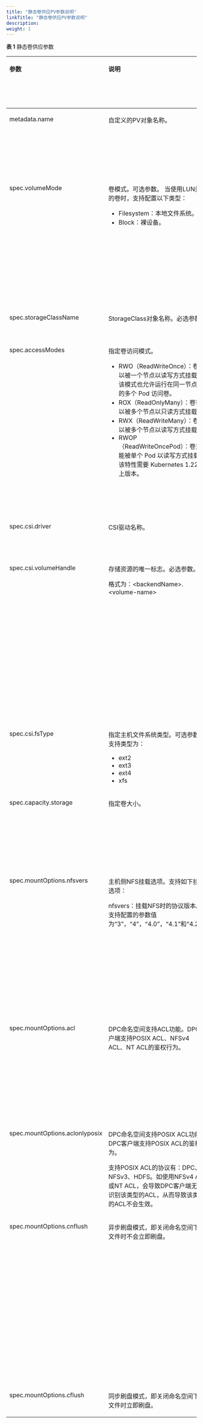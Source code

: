 ```yaml
---
title: "静态卷供应PV参数说明"
linkTitle: "静态卷供应PV参数说明"
description: 
weight: 1
---
```


**表 1**  静态卷供应参数

<a name="zh-cn_topic_0000001255922865_table055742511559"></a>
<table><thead align="left"><tr id="zh-cn_topic_0000001255922865_row555722555518"><th class="cellrowborder" valign="top" width="17.687074829931973%" id="mcps1.2.6.1.1"><p id="zh-cn_topic_0000001255922865_p1257333517017"><a name="zh-cn_topic_0000001255922865_p1257333517017"></a><a name="zh-cn_topic_0000001255922865_p1257333517017"></a>参数</p>
</th>
<th class="cellrowborder" valign="top" width="28.49368318756074%" id="mcps1.2.6.1.2"><p id="zh-cn_topic_0000001255922865_p1457323512015"><a name="zh-cn_topic_0000001255922865_p1457323512015"></a><a name="zh-cn_topic_0000001255922865_p1457323512015"></a>说明</p>
</th>
<th class="cellrowborder" valign="top" width="6.802721088435375%" id="mcps1.2.6.1.3"><p id="p153581815174412"><a name="p153581815174412"></a><a name="p153581815174412"></a>必选参数</p>
</th>
<th class="cellrowborder" valign="top" width="13.80952380952381%" id="mcps1.2.6.1.4"><p id="p135944173447"><a name="p135944173447"></a><a name="p135944173447"></a>默认值</p>
</th>
<th class="cellrowborder" valign="top" width="33.20699708454811%" id="mcps1.2.6.1.5"><p id="zh-cn_topic_0000001255922865_p85734352017"><a name="zh-cn_topic_0000001255922865_p85734352017"></a><a name="zh-cn_topic_0000001255922865_p85734352017"></a>备注</p>
</th>
</tr>
</thead>
<tbody><tr id="zh-cn_topic_0000001255922865_row955713252557"><td class="cellrowborder" valign="top" width="17.687074829931973%" headers="mcps1.2.6.1.1 "><p id="zh-cn_topic_0150885187_p3573335305"><a name="zh-cn_topic_0150885187_p3573335305"></a><a name="zh-cn_topic_0150885187_p3573335305"></a>metadata.name</p>
</td>
<td class="cellrowborder" valign="top" width="28.49368318756074%" headers="mcps1.2.6.1.2 "><p id="zh-cn_topic_0150885187_p205736355017"><a name="zh-cn_topic_0150885187_p205736355017"></a><a name="zh-cn_topic_0150885187_p205736355017"></a>自定义的PV对象名称。</p>
</td>
<td class="cellrowborder" valign="top" width="6.802721088435375%" headers="mcps1.2.6.1.3 "><p id="p935815152442"><a name="p935815152442"></a><a name="p935815152442"></a>是</p>
</td>
<td class="cellrowborder" valign="top" width="13.80952380952381%" headers="mcps1.2.6.1.4 "><p id="p4594101744415"><a name="p4594101744415"></a><a name="p4594101744415"></a>-</p>
</td>
<td class="cellrowborder" valign="top" width="33.20699708454811%" headers="mcps1.2.6.1.5 "><p id="zh-cn_topic_0150885187_p179301591191"><a name="zh-cn_topic_0150885187_p179301591191"></a><a name="zh-cn_topic_0150885187_p179301591191"></a>以Kubernetes v1.22.1为例，支持数字、小写字母、中划线（-）和点（.）的组合，并且必须以字母数字开头和结尾。</p>
</td>
</tr>
<tr id="zh-cn_topic_0000001255922865_row16557202515555"><td class="cellrowborder" valign="top" width="17.687074829931973%" headers="mcps1.2.6.1.1 "><p id="zh-cn_topic_0150885187_p1896393118231"><a name="zh-cn_topic_0150885187_p1896393118231"></a><a name="zh-cn_topic_0150885187_p1896393118231"></a>spec.volumeMode</p>
</td>
<td class="cellrowborder" valign="top" width="28.49368318756074%" headers="mcps1.2.6.1.2 "><p id="p1610614478451"><a name="p1610614478451"></a><a name="p1610614478451"></a>卷模式。可选参数。 当使用LUN类型的卷时，支持配置以下类型：</p>
<a name="ul550911281034"></a><a name="ul550911281034"></a><ul id="ul550911281034"><li>Filesystem：本地文件系统。</li><li>Block：裸设备。</li></ul>
</td>
<td class="cellrowborder" valign="top" width="6.802721088435375%" headers="mcps1.2.6.1.3 "><p id="p183583151446"><a name="p183583151446"></a><a name="p183583151446"></a>否</p>
</td>
<td class="cellrowborder" valign="top" width="13.80952380952381%" headers="mcps1.2.6.1.4 "><p id="p1779184518303"><a name="p1779184518303"></a><a name="p1779184518303"></a>Filesystem</p>
</td>
<td class="cellrowborder" valign="top" width="33.20699708454811%" headers="mcps1.2.6.1.5 "><p id="p62045214421"><a name="p62045214421"></a><a name="p62045214421"></a>该参数在挂载PV时生效，默认为Filesystem。</p>
<a name="ul1527393212316"></a><a name="ul1527393212316"></a><ul id="ul1527393212316"><li>Filesystem表示在容器通过一个本地文件系统访问PV，本地文件系统类型为指定StorageClass中的fsType字段指定。</li><li>Block表示使用裸卷的方式访问访问PV。</li></ul>
</td>
</tr>
<tr id="zh-cn_topic_0000001255922865_row5486654134918"><td class="cellrowborder" valign="top" width="17.687074829931973%" headers="mcps1.2.6.1.1 "><p id="zh-cn_topic_0000001255922865_p357320351304"><a name="zh-cn_topic_0000001255922865_p357320351304"></a><a name="zh-cn_topic_0000001255922865_p357320351304"></a>spec.storageClassName</p>
</td>
<td class="cellrowborder" valign="top" width="28.49368318756074%" headers="mcps1.2.6.1.2 "><p id="zh-cn_topic_0000001255922865_p135732351909"><a name="zh-cn_topic_0000001255922865_p135732351909"></a><a name="zh-cn_topic_0000001255922865_p135732351909"></a>StorageClass对象名称。必选参数。</p>
</td>
<td class="cellrowborder" valign="top" width="6.802721088435375%" headers="mcps1.2.6.1.3 "><p id="p83581015194419"><a name="p83581015194419"></a><a name="p83581015194419"></a>是</p>
</td>
<td class="cellrowborder" valign="top" width="13.80952380952381%" headers="mcps1.2.6.1.4 "><p id="p85951917184420"><a name="p85951917184420"></a><a name="p85951917184420"></a>-</p>
</td>
<td class="cellrowborder" valign="top" width="33.20699708454811%" headers="mcps1.2.6.1.5 "><p id="zh-cn_topic_0000001255922865_p1139501413438"><a name="zh-cn_topic_0000001255922865_p1139501413438"></a><a name="zh-cn_topic_0000001255922865_p1139501413438"></a>此处须设置为空字符串（即输入""）。</p>
</td>
</tr>
<tr id="zh-cn_topic_0000001255922865_row755722515552"><td class="cellrowborder" valign="top" width="17.687074829931973%" headers="mcps1.2.6.1.1 "><p id="zh-cn_topic_0150885187_p1657333515012"><a name="zh-cn_topic_0150885187_p1657333515012"></a><a name="zh-cn_topic_0150885187_p1657333515012"></a>spec.accessModes</p>
</td>
<td class="cellrowborder" valign="top" width="28.49368318756074%" headers="mcps1.2.6.1.2 "><p id="p51122302293"><a name="p51122302293"></a><a name="p51122302293"></a>指定卷访问模式。</p>
<a name="ul989211520315"></a><a name="ul989211520315"></a><ul id="ul989211520315"><li><span>RWO</span>（ReadWriteOnce）：卷可以被一个节点以读写方式挂载。 该模式也允许运行在同一节点上的多个 Pod 访问卷。</li><li><span>ROX</span>（ReadOnlyMany）：卷可以被多个节点以只读方式挂载。</li><li><span>RWX</span>（ReadWriteMany）：卷可以被多个节点以读写方式挂载。</li><li><span>RWOP</span>（ReadWriteOncePod）：卷只能被单个 Pod 以读写方式挂载。该特性需要 Kubernetes 1.22 以上版本。</li></ul>
</td>
<td class="cellrowborder" valign="top" width="6.802721088435375%" headers="mcps1.2.6.1.3 "><p id="p11358015174414"><a name="p11358015174414"></a><a name="p11358015174414"></a>是</p>
</td>
<td class="cellrowborder" valign="top" width="13.80952380952381%" headers="mcps1.2.6.1.4 "><p id="p1959571724410"><a name="p1959571724410"></a><a name="p1959571724410"></a>ReadWriteOnce</p>
</td>
<td class="cellrowborder" valign="top" width="33.20699708454811%" headers="mcps1.2.6.1.5 "><a name="ul13431556330"></a><a name="ul13431556330"></a><ul id="ul13431556330"><li><span>RWO/ROX/RWOP：</span>所有类型卷均支持，<span>RWOP</span>需<span>Kubernetes 1.22</span>版本以上支持。请参考<a href="开启ReadWriteOncePod功能门.md">开启ReadWriteOncePod功能门</a>章节，检查您的<span>Kubernetes</span>集群是否开启该特性。</li><li><span>RWX</span>支持情况如下：<a name="ul201701421154515"></a><a name="ul201701421154515"></a><ul id="ul201701421154515"><li><a href="典型场景存储后端配置文件示例.md#li277121152812">NAS存储</a>：所有卷均支持。</li><li><a href="典型场景存储后端配置文件示例.md#zh-cn_topic_0000001324610777_li5135242193418">SAN存储</a>：仅volumeMode设置为Block的卷支持。</li></ul>
</li></ul>
</td>
</tr>
<tr id="zh-cn_topic_0000001255922865_row9557202575510"><td class="cellrowborder" valign="top" width="17.687074829931973%" headers="mcps1.2.6.1.1 "><p id="zh-cn_topic_0000001255922865_p155717257554"><a name="zh-cn_topic_0000001255922865_p155717257554"></a><a name="zh-cn_topic_0000001255922865_p155717257554"></a>spec.csi.driver</p>
</td>
<td class="cellrowborder" valign="top" width="28.49368318756074%" headers="mcps1.2.6.1.2 "><p id="zh-cn_topic_0000001255922865_p5557025165510"><a name="zh-cn_topic_0000001255922865_p5557025165510"></a><a name="zh-cn_topic_0000001255922865_p5557025165510"></a>CSI驱动名称。</p>
</td>
<td class="cellrowborder" valign="top" width="6.802721088435375%" headers="mcps1.2.6.1.3 "><p id="p935821564411"><a name="p935821564411"></a><a name="p935821564411"></a>是</p>
</td>
<td class="cellrowborder" valign="top" width="13.80952380952381%" headers="mcps1.2.6.1.4 "><p id="p059518172448"><a name="p059518172448"></a><a name="p059518172448"></a>csi.huawei.com</p>
</td>
<td class="cellrowborder" valign="top" width="33.20699708454811%" headers="mcps1.2.6.1.5 "><p id="zh-cn_topic_0000001255922865_p25576254553"><a name="zh-cn_topic_0000001255922865_p25576254553"></a><a name="zh-cn_topic_0000001255922865_p25576254553"></a>该字段需要指定为安装华为CSI时设置的驱动名称。</p>
</td>
</tr>
<tr id="zh-cn_topic_0000001255922865_row18141551408"><td class="cellrowborder" valign="top" width="17.687074829931973%" headers="mcps1.2.6.1.1 "><p id="zh-cn_topic_0000001255922865_p141411251907"><a name="zh-cn_topic_0000001255922865_p141411251907"></a><a name="zh-cn_topic_0000001255922865_p141411251907"></a>spec.csi.volumeHandle</p>
</td>
<td class="cellrowborder" valign="top" width="28.49368318756074%" headers="mcps1.2.6.1.2 "><p id="p10302308143"><a name="p10302308143"></a><a name="p10302308143"></a>存储资源的唯一标志。必选参数。</p>
<p id="zh-cn_topic_0000001255922865_p2141135115012"><a name="zh-cn_topic_0000001255922865_p2141135115012"></a><a name="zh-cn_topic_0000001255922865_p2141135115012"></a>格式为：&lt;backendName&gt;.&lt;volume-name&gt;</p>
</td>
<td class="cellrowborder" valign="top" width="6.802721088435375%" headers="mcps1.2.6.1.3 "><p id="p10358141513449"><a name="p10358141513449"></a><a name="p10358141513449"></a>是</p>
</td>
<td class="cellrowborder" valign="top" width="13.80952380952381%" headers="mcps1.2.6.1.4 "><p id="p11595121794411"><a name="p11595121794411"></a><a name="p11595121794411"></a>-</p>
</td>
<td class="cellrowborder" valign="top" width="33.20699708454811%" headers="mcps1.2.6.1.5 "><p id="zh-cn_topic_0000001255922865_p105611631131211"><a name="zh-cn_topic_0000001255922865_p105611631131211"></a><a name="zh-cn_topic_0000001255922865_p105611631131211"></a>该参数值由以下两部分构成：</p>
<a name="zh-cn_topic_0000001255922865_ul317520442816"></a><a name="zh-cn_topic_0000001255922865_ul317520442816"></a><ul id="zh-cn_topic_0000001255922865_ul317520442816"><li>&lt;backendName&gt;：该卷所在的后端名称，可使用如下命令获取配置的后端信息：<p id="p101424597119"><a name="p101424597119"></a><a name="p101424597119"></a><strong id="b1736283518212"><a name="b1736283518212"></a><a name="b1736283518212"></a>oceanctl get backend</strong></p>
</li><li>&lt;volume-name&gt;：存储上资源（LUN/文件系统）的名称，可通过DeviceManager查看。</li></ul>
</td>
</tr>
<tr id="zh-cn_topic_0000001255922865_row197581481108"><td class="cellrowborder" valign="top" width="17.687074829931973%" headers="mcps1.2.6.1.1 "><p id="zh-cn_topic_0000001255922865_p110831210"><a name="zh-cn_topic_0000001255922865_p110831210"></a><a name="zh-cn_topic_0000001255922865_p110831210"></a>spec.csi.fsType</p>
</td>
<td class="cellrowborder" valign="top" width="28.49368318756074%" headers="mcps1.2.6.1.2 "><p id="p648319179411"><a name="p648319179411"></a><a name="p648319179411"></a>指定主机文件系统类型。可选参数。支持类型为：</p>
<a name="ul35039276418"></a><a name="ul35039276418"></a><ul id="ul35039276418"><li>ext2</li><li>ext3</li><li>ext4</li><li>xfs</li></ul>
</td>
<td class="cellrowborder" valign="top" width="6.802721088435375%" headers="mcps1.2.6.1.3 "><p id="p1735841534417"><a name="p1735841534417"></a><a name="p1735841534417"></a>否</p>
</td>
<td class="cellrowborder" valign="top" width="13.80952380952381%" headers="mcps1.2.6.1.4 "><p id="p1959531715445"><a name="p1959531715445"></a><a name="p1959531715445"></a>-</p>
</td>
<td class="cellrowborder" valign="top" width="33.20699708454811%" headers="mcps1.2.6.1.5 "><p id="p748584017914"><a name="p748584017914"></a><a name="p748584017914"></a>如果不设置，默认为ext4。仅当volumeMode配置为“Filesystem”时生效。</p>
</td>
</tr>
<tr id="zh-cn_topic_0000001255922865_row1455742510558"><td class="cellrowborder" valign="top" width="17.687074829931973%" headers="mcps1.2.6.1.1 "><p id="zh-cn_topic_0000001255922865_p055732595515"><a name="zh-cn_topic_0000001255922865_p055732595515"></a><a name="zh-cn_topic_0000001255922865_p055732595515"></a>spec.capacity.storage</p>
</td>
<td class="cellrowborder" valign="top" width="28.49368318756074%" headers="mcps1.2.6.1.2 "><p id="zh-cn_topic_0000001255922865_p1573183510015"><a name="zh-cn_topic_0000001255922865_p1573183510015"></a><a name="zh-cn_topic_0000001255922865_p1573183510015"></a>指定卷大小。</p>
</td>
<td class="cellrowborder" valign="top" width="6.802721088435375%" headers="mcps1.2.6.1.3 "><p id="p1035831513448"><a name="p1035831513448"></a><a name="p1035831513448"></a>是</p>
</td>
<td class="cellrowborder" valign="top" width="13.80952380952381%" headers="mcps1.2.6.1.4 "><p id="p659511704418"><a name="p659511704418"></a><a name="p659511704418"></a>100Gi</p>
</td>
<td class="cellrowborder" valign="top" width="33.20699708454811%" headers="mcps1.2.6.1.5 "><p id="zh-cn_topic_0000001255922865_p6871647174317"><a name="zh-cn_topic_0000001255922865_p6871647174317"></a><a name="zh-cn_topic_0000001255922865_p6871647174317"></a>请确保与存储上对应资源的容量保持一致。Kubernetes并不会调用CSI检查此字段值的正确性，所以在PV容量与存储上对应资源的容量不一致也能被成功创建。</p>
</td>
</tr>
<tr id="row160819410575"><td class="cellrowborder" valign="top" width="17.687074829931973%" headers="mcps1.2.6.1.1 "><p id="p1036995916474"><a name="p1036995916474"></a><a name="p1036995916474"></a>spec.mountOptions.nfsvers</p>
</td>
<td class="cellrowborder" valign="top" width="28.49368318756074%" headers="mcps1.2.6.1.2 "><p id="p16369105917476"><a name="p16369105917476"></a><a name="p16369105917476"></a>主机侧NFS挂载选项。支持如下挂载选项：</p>
<p id="p3366172411524"><a name="p3366172411524"></a><a name="p3366172411524"></a>nfsvers：挂载NFS时的协议版本。支持配置的参数值为“3”，“4”，“4.0”，“4.1”和“4.2”。</p>
</td>
<td class="cellrowborder" valign="top" width="6.802721088435375%" headers="mcps1.2.6.1.3 "><p id="p7358615164410"><a name="p7358615164410"></a><a name="p7358615164410"></a>否</p>
</td>
<td class="cellrowborder" valign="top" width="13.80952380952381%" headers="mcps1.2.6.1.4 "><p id="p95951917154413"><a name="p95951917154413"></a><a name="p95951917154413"></a>-</p>
</td>
<td class="cellrowborder" valign="top" width="33.20699708454811%" headers="mcps1.2.6.1.5 "><p id="p775515413439"><a name="p775515413439"></a><a name="p775515413439"></a>在主机执行mount命令时-o参数后的可选选项。列表格式。</p>
<p id="p486929143316"><a name="p486929143316"></a><a name="p486929143316"></a>指定NFS版本挂载时，当前支持NFS 3/4.0/4.1/4.2协议（需存储设备支持且开启）。当配置参数为nfsvers=4时，因为操作系统配置的不同，实际挂载可能为NFS 4的最高版本协议，如4.2，当需要使用4.0协议时，建议配置nfsvers=4.0。</p>
</td>
</tr>
<tr id="row19538145720"><td class="cellrowborder" valign="top" width="17.687074829931973%" headers="mcps1.2.6.1.1 "><p id="p743994313307"><a name="p743994313307"></a><a name="p743994313307"></a>spec.mountOptions.acl</p>
</td>
<td class="cellrowborder" valign="top" width="28.49368318756074%" headers="mcps1.2.6.1.2 "><p id="p7439243173012"><a name="p7439243173012"></a><a name="p7439243173012"></a>DPC命名空间支持ACL功能。DPC客户端支持POSIX ACL、NFSv4 ACL、NT ACL的鉴权行为。</p>
</td>
<td class="cellrowborder" valign="top" width="6.802721088435375%" headers="mcps1.2.6.1.3 "><p id="p1335861512440"><a name="p1335861512440"></a><a name="p1335861512440"></a>否</p>
</td>
<td class="cellrowborder" valign="top" width="13.80952380952381%" headers="mcps1.2.6.1.4 "><p id="p12595121774413"><a name="p12595121774413"></a><a name="p12595121774413"></a>-</p>
</td>
<td class="cellrowborder" valign="top" width="33.20699708454811%" headers="mcps1.2.6.1.5 "><p id="p1451716198319"><a name="p1451716198319"></a><a name="p1451716198319"></a>acl、aclonlyposix、cnflush、cflush参数描述仅供参考，详细参数说明请参考<a href="https://support.huawei.com/enterprise/zh/distributed-storage/oceanstor-pacific-9520-pid-251711061" target="_blank" rel="noopener noreferrer">《OceanStor Pacific系列 产品文档》</a> &gt; 配置 &gt; 文件服务基础业务配置指南 &gt; 配置基础业务（DPC场景） &gt; 客户端访问DPC共享 &gt; 步骤2。</p>
</td>
</tr>
<tr id="row1046785975611"><td class="cellrowborder" valign="top" width="17.687074829931973%" headers="mcps1.2.6.1.1 "><p id="p184399439309"><a name="p184399439309"></a><a name="p184399439309"></a>spec.mountOptions.aclonlyposix</p>
</td>
<td class="cellrowborder" valign="top" width="28.49368318756074%" headers="mcps1.2.6.1.2 "><p id="p13950103563719"><a name="p13950103563719"></a><a name="p13950103563719"></a>DPC命名空间支持POSIX ACL功能，DPC客户端支持POSIX ACL的鉴权行为。</p>
<p id="p1943913439308"><a name="p1943913439308"></a><a name="p1943913439308"></a>支持POSIX ACL的协议有：DPC、NFSv3、HDFS。如使用NFSv4 ACL或NT ACL，会导致DPC客户端无法识别该类型的ACL，从而导致该类型的ACL不会生效。</p>
</td>
<td class="cellrowborder" valign="top" width="6.802721088435375%" headers="mcps1.2.6.1.3 "><p id="p2358191544418"><a name="p2358191544418"></a><a name="p2358191544418"></a>否</p>
</td>
<td class="cellrowborder" valign="top" width="13.80952380952381%" headers="mcps1.2.6.1.4 "><p id="p65951417164420"><a name="p65951417164420"></a><a name="p65951417164420"></a>-</p>
</td>
<td class="cellrowborder" valign="top" width="33.20699708454811%" headers="mcps1.2.6.1.5 "><p id="p718315423511"><a name="p718315423511"></a><a name="p718315423511"></a>aclonlyposix与acl参数同时使用时，仅acl参数生效，即命名空间支持ACL功能。</p>
</td>
</tr>
<tr id="row10116155295616"><td class="cellrowborder" valign="top" width="17.687074829931973%" headers="mcps1.2.6.1.1 "><p id="p867705717358"><a name="p867705717358"></a><a name="p867705717358"></a>spec.mountOptions.cnflush</p>
</td>
<td class="cellrowborder" valign="top" width="28.49368318756074%" headers="mcps1.2.6.1.2 "><p id="p7533510163615"><a name="p7533510163615"></a><a name="p7533510163615"></a>异步刷盘模式，即关闭命名空间下的文件时不会立即刷盘。</p>
</td>
<td class="cellrowborder" valign="top" width="6.802721088435375%" headers="mcps1.2.6.1.3 "><p id="p835881513448"><a name="p835881513448"></a><a name="p835881513448"></a>否</p>
</td>
<td class="cellrowborder" valign="top" width="13.80952380952381%" headers="mcps1.2.6.1.4 "><p id="p1159501724414"><a name="p1159501724414"></a><a name="p1159501724414"></a>-</p>
</td>
<td class="cellrowborder" valign="top" width="33.20699708454811%" headers="mcps1.2.6.1.5 "><p id="p46771657123516"><a name="p46771657123516"></a><a name="p46771657123516"></a>异步刷盘模式，当文件关闭时不会同步将Cache的数据持久化到存储介质中，而是通过Cache异步刷盘的方式将数据写入存储介质，Cache的后台刷盘将在写业务完成后根据刷盘周期定时刷盘。在多客户端场景下，对同一文件进行并行操作，文件Size的更新会受刷盘周期的影响，即当刷盘动作完成后才会更新文件的Size，更新通常会在数秒内完成。同步I/O不受刷盘周期影响。</p>
</td>
</tr>
<tr id="row9773155135618"><td class="cellrowborder" valign="top" width="17.687074829931973%" headers="mcps1.2.6.1.1 "><p id="p13444191520365"><a name="p13444191520365"></a><a name="p13444191520365"></a>spec.mountOptions.cflush</p>
</td>
<td class="cellrowborder" valign="top" width="28.49368318756074%" headers="mcps1.2.6.1.2 "><p id="p194444156366"><a name="p194444156366"></a><a name="p194444156366"></a>同步刷盘模式，即关闭命名空间下的文件时立即刷盘。</p>
</td>
<td class="cellrowborder" valign="top" width="6.802721088435375%" headers="mcps1.2.6.1.3 "><p id="p1835861516442"><a name="p1835861516442"></a><a name="p1835861516442"></a>否</p>
</td>
<td class="cellrowborder" valign="top" width="13.80952380952381%" headers="mcps1.2.6.1.4 "><p id="p35951517104413"><a name="p35951517104413"></a><a name="p35951517104413"></a>-</p>
</td>
<td class="cellrowborder" valign="top" width="33.20699708454811%" headers="mcps1.2.6.1.5 "><p id="p18444315183615"><a name="p18444315183615"></a><a name="p18444315183615"></a>默认使用同步刷盘模式。</p>
</td>
</tr>
</tbody>
</table>

